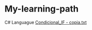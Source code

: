 # My-learning-path

C# Languague
[Condicional_IF - copia.txt](https://github.com/Matias-14/My-learning-path/files/10906984/Condicional_IF.-.copia.txt)
